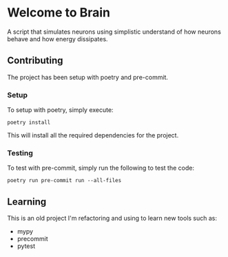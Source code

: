 # Welcome to Brain
A script that simulates neurons using simplistic understand of how neurons behave and how energy dissipates.

## Contributing
The project has been setup with poetry and pre-commit.

### Setup
To setup with poetry, simply execute:

`poetry install`

This will install all the required dependencies for the project.

### Testing
To test with pre-commit, simply run the following to test the code:

`poetry run pre-commit run --all-files`

## Learning
This is an old project I'm refactoring and using to learn new tools such as:
- mypy
- precommit
- pytest
